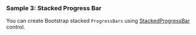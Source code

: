 ### Sample 3: Stacked Progress Bar

You can create Bootstrap stacked `ProgressBars` using [StackedProgressBar](/docs/controls/bootstrap/StackedProgressBar) control.
